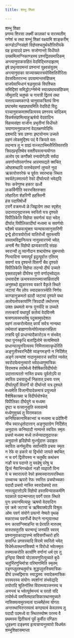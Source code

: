 ```yaml
---
title: शम्भु शिक्षा

---
```

शम्भु शिक्षा  
प्रणम्य शिरसा लक्ष्मीं कालकां च सरस्वतीम्  
गणेशं च तथा शम्भुं शिक्षां वक्ष्यामि शाङ्करीम्  
काण्डोऽग्निसंज्ञो विज्ञेयश्चतुर्थस्तैत्तिरीयके  
ग्रह इत्याददे प्रश्नः सजोणान्तो विधीयते  
उख्यमित्यग्निकाण्डस्य प्रश्नद्वितयमादिकम्  
अन्त्यानुवाकसहितं वेदविद्भिरुदाहृतम्  
इषे प्रभृत्यपामन्तं प्रश्नानां युक्ष्वसंयुतम्  
अन्त्यानुवाका याज्याख्यास्त्रयोविंशतिरीरिताः  
देवसवितरारभ्य उपयामान्तसंज्ञिकम्  
वाजपेयाभिधानं षडनुवाकं विपश्चितः  
समिद्दिशां समिद्धोऽग्नेर्मन्वे स्यात्प्रष्ठ्यसंज्ञिकम्  
जीमूतादि चतुष्कं च गायत्री द्वितयं तथा  
यत्तत्पञ्चमकाण्डे चानुवाकत्रितयं विना  
प्रष्ट्यमेव महाप्रष्ठ्यमिति वेदविदो विदुः  
पञ्चानुवाकमाश्मन्नित्यस्य प्रश्नस्य चादिकम्  
विकर्षसंज्ञमित्याहुऋर्षयो वेदवादिनः  
विहव्यसंज्ञा वाजोनः प्रभृतीनां विधीयते  
त्रयाणामनुवाकानां वेदलक्षणवेदिभिः  
दशमादि त्रयः प्रश्नाः इष्टयोनाम उच्यते  
ग्रहणं त्वेकमुद्दिश्य पदं वै क्रियते यतः  
तदन्यत्र तु न ग्राह्यं यज्जटाभिमत्तैरितिवतरति  
त्रिपदप्रभृतिष्वेव वक्तीयस्त्वन्ययोगतः  
अलोप एव कर्णोक्ते रन्ययोगेऽपि सर्वदा  
अवर्णान्तोपसर्गाश्च आरमापद्यते क्वचित्  
ओष्ठशब्दादि परश्चेदवर्णा लुप्यते नुदा  
ऋकारोत्तररेफं च पूर्वतः स्वरभाक् स्थितः  
स्वर्यतेऽस्मात्परो रेफो दीर्घात्परो भवेद्यदि  
रेफः करेणुश्च हकार ऊर्ध्वे  
लःकर्विणीति स्वरभक्तिरुक्ता  
लोहारिता शेहरिणी हहस्तिनी  
हंस पदापिषोर्ध्वे  
टवर्गे वक्रमध्ये ळे जिह्वाग्रेण तथा स्पृशेत्  
उदात्तादनुदात्तस्य स्वरितो यत्र दृश्यते  
पिपीलिकेति विज्ञेया सवर्णत्वं यदा भवेत्  
दीर्घात् पिपीलिकादीर्घा मध्यमा च सवर्णयोः  
पदैक्ये पाकवत्युक्ता प्यन्यावत्सानुसारिणी  
द्वन्द्वे होरात्रयोरोत्वं यातिरोर्ध्वे सुवस्त्वपि  
यस्तामविद्वानित्यत्र नानुस्वारगमो भवेत्  
अनार्षे नैव विज्ञेयो ह्यप्यकारादि संग्रहः  
स्वरान्यौ तु व्यानौदान शब्दयोश्च सुबन्तयोः  
नित्यादिना यमात्पूर्वं इदुत्पूर्वात्त एतिरम्  
सवर्णा यत्र दृश्यन्ते विसर्गो चैव दृश्यते  
पिपीलिकेति विज्ञेया तदन्यो दीर्घ उच्यते  
पृक्तादपृक्ते दीर्घश्च गुणो वर्णाद्भवेद्यतः  
उभावादेश ऊभावस्तत्तस्मात्सांहितादपि  
अनुशब्दो ह्युकारस्य वकारे वैकृते स्थिते  
जटायां नैव लोपः स्यादकारस्येति निर्णयः  
काण्डानुक्रमतो ह्यादौ जटायां दृश्यते यथा  
अलोपलोपकार्याणि त्रिपदादौ तथोत्तरम्  
उक्तः प्रथमतो मन्त्रः पुनर्यदि स उच्यते  
तत्तत्कार्यं यथापूर्वं कर्तव्यं वेदवित्तमैः  
षत्वणत्वस्वभावेषु पदुक्तमुपदेशतः  
ग्रहणं तत्करोत्येतत् कार्यं सर्वत्र नान्यथा  
तथेयातां ब्राह्मणायेत्योपेत्याक्षरसंहिता  
तत्रापि पूर्व प्राधान्यादैकारोऽत्र न संभवेत्  
यथा पुनस्कृधि बलाद्विलोमे सत्यमिष्यते  
प्राधान्यात्पुनरित्यस्य निमित्तत्वात्कृधेरिति  
अङ्गुलीस्वरनिर्देशे व्यङ्गमङ्गो न निर्दिशेत्  
अङ्गे त्वन्यांशं नादानुस्वारजं स्वरितं न्यसेत्  
स्वरोदयेत्वनुस्वारो भवेदध्यणुमात्रिकः  
विरामश्च तयोर्मध्ये वैशेषिकाविदीर्घयोः  
उदात्तात्परतो नास्ति प्रचयः पूर्वतोऽपि वा  
स्वरितः प्रचयादूर्ध्वं निहतात् प्रचयः परम्  
दीर्घात्पूर्वो विसर्गो यो दीर्घान्तो यत्र दृश्यते  
मध्यमेति विजानीयादेकमात्रं प्रयुज्यते  
वैशेषिकाख्या च विदीर्घयोश्चेत्  
पिपीलिका दीर्घयुगे च मध्यमा  
दृष्टा च वत्सानुसृति स्त्वसाम्ये  
मध्येणुमुख्यं तु विरामकालः  
कनिष्ठिकानामिकाभ्यां च मध्यमा च प्रदेशिनी  
नीच स्वारधृतोदात्तान् अङ्गुष्ठाग्रेण निर्दिशेत्  
अनुदात्तः कनिष्ठादौ नाम्यन्ते स्वरितः स्मृतः  
प्रचयो मध्यमा मध्ये तर्जन्यादावुदात्तकः  
अनुदात्तो हृदिज्ञेयो मूर्ध्न्युदात्त उदाहृतः  
स्वरितः कर्णमूलीयः सर्वांस्येति प्रचयः स्मृतः  
न रेफे वा हकारे वा द्विर्भावो जायते क्वचित्  
न च वर्ग द्वितीयस्य न चतुर्थेव कथंचन  
नङौ यत्र पदान्ते तु यवहेषु परेषु च  
द्वित्वं नैवाभिगच्छेतां नङौ व्यद्रपरौ विना  
ये च स्वारात्परो रेफो ह्रस्वस्वारात्परस्थितः  
उच्चाच्च ऋपरो रेफः स्वरितः प्रचयोच्चकाः  
पदादौ प्रचयो नास्ति स्वरादेकपदे ततः  
नास्त्युदात्तोऽपि विज्ञेयो हस्तविन्यासकर्मणि  
पदकाले पदान्मान्तात् पवर्गे परतः स्थिते  
पुनः प्रयत्नमित्याहुः ऋषयो वेदवादिनः  
एवं क्रमे जटायां च ऋषिवाक्येऽपि विश्रुतः  
ओमः पवर्ग संयोगे प्रयत्नो नेष्यते पृथक्  
मकाराच्च पवर्गोर्ध्वे वेष्टने नान्पुयात्तथा  
मनः कायाग्निमाहन्ति स प्रेरयति मारुतम्  
मारुतस्तुरसि चरन्मन्द्रं जनयति स्वरम्  
प्रश्नानुवाकाद्यारम्भे सविसर्गोच्चरो हरिः  
ससन्धिः प्रणवस्यादि विरामे स्वरितो भवेत्  
विधेर्मध्यस्थनासिक्यो न विरोधो भवेत्स्मृतः  
तस्मात्करोति कार्याणि वर्णानां धर्म एव तु  
इन्द्रिया विषयो योऽसावणुरित्युच्यते बुधैः  
चतुर्भिरणुभिर्मात्रा परिमाणमिति स्मृतम्  
रङ्गप्लुतश्चतुर्मात्रः शुद्धप्लुतस्त्रिमात्रिकः  
दीर्घ उच्चद्विमात्रः स्याद्ध्रस्वः स्यादेकमात्रिकः  
परस्परस्य संयोगः स्पर्शानां संभवेद्यदि  
तयोरादि श्रुतिर्नास्ति विरामव्यञ्जनस्य च  
अनन्त्यं च भवेत्पूर्वमन्त्यं च परतो यदि  
तयोर्मध्ये यमस्तिष्ठन्नासिकास्थानमुच्यते  
नासिक्यत्वमुरस्यत्वं पञ्चमैर्हस्य योगतः  
अन्तस्थाभिरुरस्यत्वं कण्ठ्यत्वं केवलस्य तु  
पदादौ पदमध्ये वा स्थितस्योष्म परस्य वै  
प्रथमस्य द्वितीयत्वं पूर्वं कुर्वीत पण्डितः  
धूङ्क्ष्णा दङ्क्ष्णव इत्यत्राप्यनुस्वारो विधर्मतः  
              शम्भुशिक्षासमाप्ता